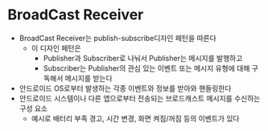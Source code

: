# BroadCast Receiver

- BroadCast Receiver는 publish-subscribe디자인 페턴을 따른다
    - 이 디자인 페턴은
        - Publisher과 Subscriber로 나눠서 Publisher는 메시지를 발행하고
        - Subscriber는 Publisher의 관심 있는 이벤트 또는 메시지 유형에 대해 구독해서 메시지를 받는다
- 안드로이드 OS로부터 발생하는 각종 이벤트와 정보를 받아와 핸들링한다
- 안드로이드 시스템이나 다른 앱으로부터 전송되는 브로드캐스트 메시지를 수신하는 구성 요소
    - 예시로 배터리 부족 경고, 시간 변경, 화면 켜짐/꺼짐 등의 이벤트가 있다